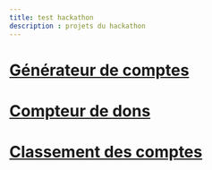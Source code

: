 ```yaml
---
title: test hackathon
description : projets du hackathon
---
```

# [Générateur de comptes](comptes.md)

# [Compteur de dons](compteur.md)

# [Classement des comptes](classement.md)
